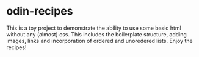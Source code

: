 # odin-recipes
This is a toy project to demonstrate the ability to use some basic html without any (almost)  css. 
This includes the boilerplate structure, adding images, links and incorporation of ordered and unoredered lists. 
Enjoy the recipes!